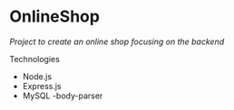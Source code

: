 # OnlineShop

 *Project to create an online shop focusing on the backend* 

Technologies  
  - Node.js
  - Express.js
  - MySQL
  -body-parser
  
